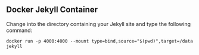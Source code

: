 Docker Jekyll Container
---

Change into the directory containing your Jekyll site and type the following command:
```
docker run -p 4000:4000 --mount type=bind,source="$(pwd)",target=/data jekyll
```
